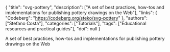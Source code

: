 {
  "title": "svg-pottery",
  "description": ["A set of best practices, how-tos and implementations for publishing pottery drawings on the Web"],
  "links": {
    "Codeberg": "https://codeberg.org/steko/svg-pottery"
  },
  "authors": ["Stefano Costa"],
  "categories": ["Tutorials"],
  "tags": ["Educational resources and practical guides"],
  "doi": null
}

<!-- Generated by csv2md.R – do not edit by hand -->

A set of best practices, how-tos and implementations for publishing pottery drawings on the Web
